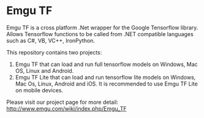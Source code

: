 # Emgu TF
Emgu TF is a cross platform .Net wrapper for the Google Tensorflow library. Allows Tensorflow functions to be called from .NET compatible languages such as C#, VB, VC++, IronPython.

This repository contains two projects: 
1. Emgu TF that can load and run full tensorflow models on Windows, Mac OS, Linux and Android. 
2. Emgu TF Lite that can load and run tensorflow lite models on Windows, Mac Os, Linux, Android and iOS. It is recommended to use Emgu TF Lite on mobile devices.

Please visit our project page for more detail:
http://www.emgu.com/wiki/index.php/Emgu_TF
